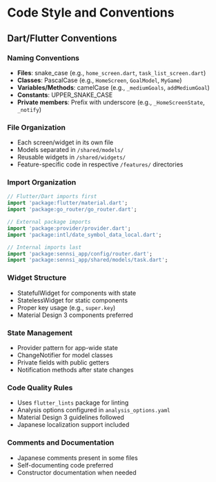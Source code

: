 # Code Style and Conventions

## Dart/Flutter Conventions

### Naming Conventions
- **Files**: snake_case (e.g., `home_screen.dart`, `task_list_screen.dart`)
- **Classes**: PascalCase (e.g., `HomeScreen`, `GoalModel`, `MyGame`)
- **Variables/Methods**: camelCase (e.g., `_mediumGoals`, `addMediumGoal`)
- **Constants**: UPPER_SNAKE_CASE
- **Private members**: Prefix with underscore (e.g., `_HomeScreenState`, `_notify`)

### File Organization
- Each screen/widget in its own file
- Models separated in `/shared/models/`
- Reusable widgets in `/shared/widgets/`
- Feature-specific code in respective `/features/` directories

### Import Organization
```dart
// Flutter/Dart imports first
import 'package:flutter/material.dart';
import 'package:go_router/go_router.dart';

// External package imports
import 'package:provider/provider.dart';
import 'package:intl/date_symbol_data_local.dart';

// Internal imports last
import 'package:sennsi_app/config/router.dart';
import 'package:sennsi_app/shared/models/task.dart';
```

### Widget Structure
- StatefulWidget for components with state
- StatelessWidget for static components
- Proper key usage (e.g., `super.key`)
- Material Design 3 components preferred

### State Management
- Provider pattern for app-wide state
- ChangeNotifier for model classes
- Private fields with public getters
- Notification methods after state changes

### Code Quality Rules
- Uses `flutter_lints` package for linting
- Analysis options configured in `analysis_options.yaml`
- Material Design 3 guidelines followed
- Japanese localization support included

### Comments and Documentation
- Japanese comments present in some files
- Self-documenting code preferred
- Constructor documentation when needed